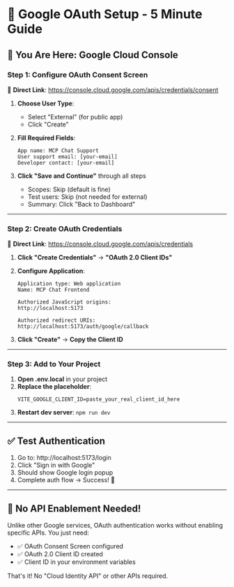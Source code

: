 # 🚀 Google OAuth Setup - 5 Minute Guide

## 📍 **You Are Here: Google Cloud Console**

### **Step 1: Configure OAuth Consent Screen** 
🔗 **Direct Link**: https://console.cloud.google.com/apis/credentials/consent

1. **Choose User Type**:
   - Select "External" (for public app)
   - Click "Create"

2. **Fill Required Fields**:
   ```
   App name: MCP Chat Support
   User support email: [your-email]
   Developer contact: [your-email]
   ```

3. **Click "Save and Continue"** through all steps
   - Scopes: Skip (default is fine)
   - Test users: Skip (not needed for external)
   - Summary: Click "Back to Dashboard"

---

### **Step 2: Create OAuth Credentials**
🔗 **Direct Link**: https://console.cloud.google.com/apis/credentials

1. **Click "Create Credentials"** → **"OAuth 2.0 Client IDs"**

2. **Configure Application**:
   ```
   Application type: Web application
   Name: MCP Chat Frontend
   
   Authorized JavaScript origins:
   http://localhost:5173
   
   Authorized redirect URIs:
   http://localhost:5173/auth/google/callback
   ```

3. **Click "Create"** → **Copy the Client ID**

---

### **Step 3: Add to Your Project**

1. **Open .env.local** in your project
2. **Replace the placeholder**:
   ```env
   VITE_GOOGLE_CLIENT_ID=paste_your_real_client_id_here
   ```
3. **Restart dev server**: `npm run dev`

---

## ✅ **Test Authentication**

1. Go to: http://localhost:5173/login
2. Click "Sign in with Google"
3. Should show Google login popup
4. Complete auth flow → Success! 🎉

---

## 🔧 **No API Enablement Needed!**

Unlike other Google services, OAuth authentication works without enabling specific APIs. You just need:
- ✅ OAuth Consent Screen configured  
- ✅ OAuth 2.0 Client ID created
- ✅ Client ID in your environment variables

That's it! No "Cloud Identity API" or other APIs required. 